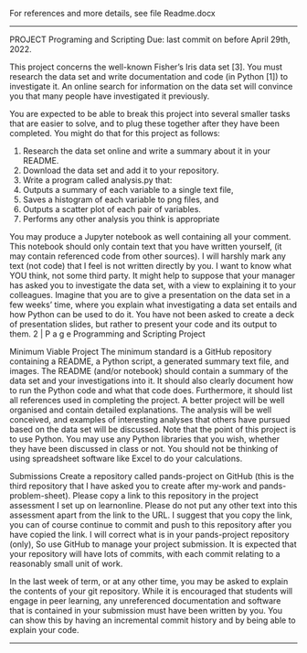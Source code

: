 

For references and more details, see file Readme.docx



***

PROJECT
Programing and Scripting
Due: last commit on before April 29th, 2022.


This project concerns the well-known Fisher’s Iris data set [3]. You must research the data set and write documentation and code (in Python [1]) to investigate it. An online search for information on the data set will convince you that many people have investigated it previously. 

You are expected to be able to break this project into several smaller tasks that are easier to solve, and to plug these together after they have been completed.
You might do that for this project as follows:

1. Research the data set online and write a summary about it in your README.
2. Download the data set and add it to your repository.
3. Write a program called analysis.py that:
1. Outputs a summary of each variable to a single text file,
2. Saves a histogram of each variable to png files, and
3. Outputs a scatter plot of each pair of variables.
4. Performs any other analysis you think is appropriate

You may produce a Jupyter notebook as well containing all your comment. This notebook should only contain text that you have written yourself, (it may contain referenced code from other sources). I will harshly mark any text (not code) that I feel is not written directly by you. I want to know what YOU think, not some third party.
It might help to suppose that your manager has asked you to investigate the data set, with a view to explaining it to your colleagues. Imagine that you are to give a presentation on the data set in a few weeks’ time, where you explain what investigating a data set entails and how Python can be used to do it. You have not been asked to create a deck of presentation slides, but rather to present your code and its output to them.
2 | P a g e Programming and Scripting Project

Minimum Viable Project
The minimum standard is a GitHub repository containing a README, a Python script, a generated summary text file, and images. The README (and/or notebook) should contain a summary of the data set and your investigations into it. It should also clearly document how to run the Python code and what that code does. Furthermore, it should list all references used in completing the project.
A better project will be well organised and contain detailed explanations. The analysis will be well conceived, and examples of interesting analyses that others have pursued based on the data set will be discussed. Note that the point of this project is to use Python. You may use any Python libraries that you wish, whether they have been discussed in class or not. You should not be thinking of using spreadsheet software like Excel to do your calculations.

Submissions
Create a repository called pands-project on GitHub (this is the third repository that I have asked you to create after my-work and pands-problem-sheet).
Please copy a link to this repository in the project assessment I set up on learnonline. Please do not put any other text into this assessment apart from the link to the URL. I suggest that you copy the link, you can of course continue to commit and push to this repository after you have copied the link.
I will correct what is in your pands-project repository (only), So use GitHub to manage your project submission.
It is expected that your repository will have lots of commits, with each commit relating to a reasonably small unit of work.

In the last week of term, or at any other time, you may be asked to explain the contents of your git repository. While it is encouraged that students will engage in peer learning, any unreferenced documentation and software that is contained in your submission must have been written by you. You can show this by having an incremental commit history and by being able to explain your code.


***